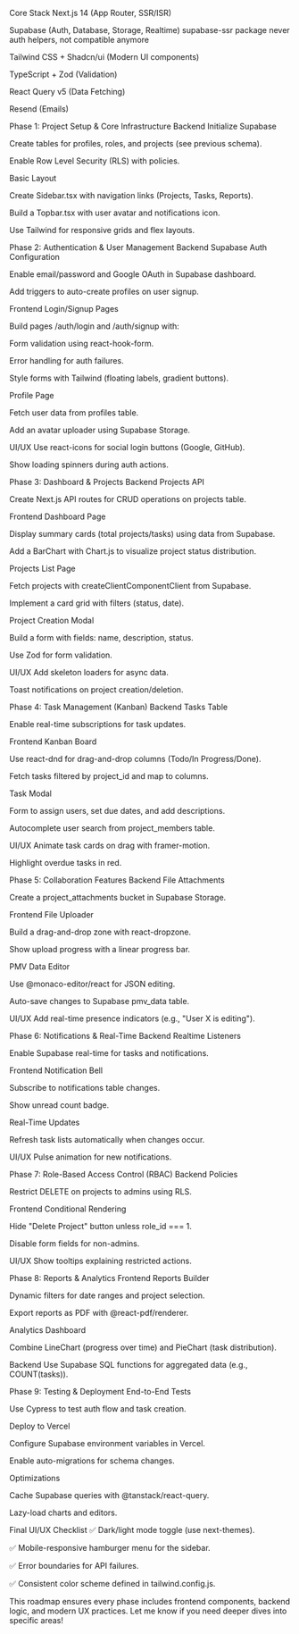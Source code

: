 Core Stack
Next.js 14 (App Router, SSR/ISR)

Supabase (Auth, Database, Storage, Realtime) supabase-ssr package never auth helpers, not compatible anymore

Tailwind CSS + Shadcn/ui (Modern UI components)

TypeScript + Zod (Validation)

React Query v5 (Data Fetching)

Resend (Emails)


Phase 1: Project Setup & Core Infrastructure
Backend
Initialize Supabase

Create tables for profiles, roles, and projects (see previous schema).

Enable Row Level Security (RLS) with policies.



Basic Layout

Create Sidebar.tsx with navigation links (Projects, Tasks, Reports).

Build a Topbar.tsx with user avatar and notifications icon.

Use Tailwind for responsive grids and flex layouts.

Phase 2: Authentication & User Management
Backend
Supabase Auth Configuration

Enable email/password and Google OAuth in Supabase dashboard.

Add triggers to auto-create profiles on user signup.

Frontend
Login/Signup Pages

Build pages /auth/login and /auth/signup with:

Form validation using react-hook-form.

Error handling for auth failures.

Style forms with Tailwind (floating labels, gradient buttons).

Profile Page

Fetch user data from profiles table.

Add an avatar uploader using Supabase Storage.

UI/UX
Use react-icons for social login buttons (Google, GitHub).

Show loading spinners during auth actions.

Phase 3: Dashboard & Projects
Backend
Projects API

Create Next.js API routes for CRUD operations on projects table.

Frontend
Dashboard Page

Display summary cards (total projects/tasks) using data from Supabase.

Add a BarChart with Chart.js to visualize project status distribution.

Projects List Page

Fetch projects with createClientComponentClient from Supabase.

Implement a card grid with filters (status, date).

Project Creation Modal

Build a form with fields: name, description, status.

Use Zod for form validation.

UI/UX
Add skeleton loaders for async data.

Toast notifications on project creation/deletion.

Phase 4: Task Management (Kanban)
Backend
Tasks Table

Enable real-time subscriptions for task updates.

Frontend
Kanban Board

Use react-dnd for drag-and-drop columns (Todo/In Progress/Done).

Fetch tasks filtered by project_id and map to columns.

Task Modal

Form to assign users, set due dates, and add descriptions.

Autocomplete user search from project_members table.

UI/UX
Animate task cards on drag with framer-motion.

Highlight overdue tasks in red.

Phase 5: Collaboration Features
Backend
File Attachments

Create a project_attachments bucket in Supabase Storage.

Frontend
File Uploader

Build a drag-and-drop zone with react-dropzone.

Show upload progress with a linear progress bar.

PMV Data Editor

Use @monaco-editor/react for JSON editing.

Auto-save changes to Supabase pmv_data table.

UI/UX
Add real-time presence indicators (e.g., "User X is editing").

Phase 6: Notifications & Real-Time
Backend
Realtime Listeners

Enable Supabase real-time for tasks and notifications.

Frontend
Notification Bell

Subscribe to notifications table changes.

Show unread count badge.

Real-Time Updates

Refresh task lists automatically when changes occur.

UI/UX
Pulse animation for new notifications.

Phase 7: Role-Based Access Control (RBAC)
Backend
Policies

Restrict DELETE on projects to admins using RLS.

Frontend
Conditional Rendering

Hide "Delete Project" button unless role_id === 1.

Disable form fields for non-admins.

UI/UX
Show tooltips explaining restricted actions.

Phase 8: Reports & Analytics
Frontend
Reports Builder

Dynamic filters for date ranges and project selection.

Export reports as PDF with @react-pdf/renderer.

Analytics Dashboard

Combine LineChart (progress over time) and PieChart (task distribution).

Backend
Use Supabase SQL functions for aggregated data (e.g., COUNT(tasks)).

Phase 9: Testing & Deployment
End-to-End Tests

Use Cypress to test auth flow and task creation.

Deploy to Vercel

Configure Supabase environment variables in Vercel.

Enable auto-migrations for schema changes.

Optimizations

Cache Supabase queries with @tanstack/react-query.

Lazy-load charts and editors.

Final UI/UX Checklist
✅ Dark/light mode toggle (use next-themes).

✅ Mobile-responsive hamburger menu for the sidebar.

✅ Error boundaries for API failures.

✅ Consistent color scheme defined in tailwind.config.js.

This roadmap ensures every phase includes frontend components, backend logic, and modern UX practices. Let me know if you need deeper dives into specific areas!